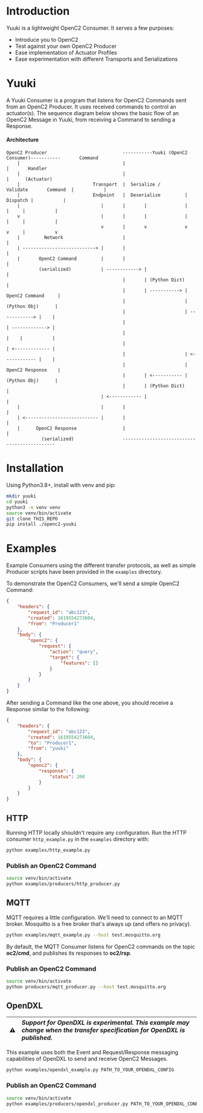 # Introduction

Yuuki is a lightweight OpenC2 Consumer. It serves a few purposes:

* Introduce you to OpenC2
* Test against your own OpenC2 Producer
* Ease implementation of Actuator Profiles
* Ease experimentation with different Transports and Serializations

# Yuuki

A Yuuki Consumer is a program that listens for OpenC2 Commands sent from an OpenC2 Producer. It uses received commands to control an actuator(s). The sequence diagram below shows the basic flow of an OpenC2 Message in Yuuki, from receiving a Command to sending a Response.


#### Architecture

```
OpenC2 Producer                            -----------Yuuki (OpenC2 Consumer)-----------       Command
    |                                      |                                           |       Handler
    |                                      |                                           |      (Actuator)
    |                           Transport  |  Serialize /      Validate       Command  |           |
    |                           Endpoint   |  Deserialize         |           Dispatch |           |
    |                              |       |       |              |              |     |           |
    v                              |       |       |              |              |     |           |
                                   v       |       v              v              v     |           v
    |         Network                      |                                           |
    | ---------------------------> |       |                                           |
    |       OpenC2 Command         |       |                                           |
            (serialized)           | ------------> |                                   |
                                           |       | (Python Dict)                     |
                                           |       | -----------> | OpenC2 Command     |
                                           |                      |  (Python Obj)      |
                                           |                      | ------------> |    |
                                           |                                      | -------------> |
                                           |                                      |    |           |
                                           |                                      | <------------- |
                                           |                      | <------------ |    |
                                           |                      | OpenC2 Response    |
                                           |       | <----------- |  (Python Obj)      |
                                           |       | (Python Dict)                     |
                                   | <------------ |                                   |
    |                              |       |                                           |
    | <--------------------------- |       |                                           |
    |      OpenC2 Response                 |                                           |
             (serialized)                  ---------------------------------------------
```

# Installation

Using Python3.8+, install with venv and pip:
```sh
mkdir yuuki
cd yuuki
python3 -m venv venv
source venv/bin/activate
git clone THIS_REPO
pip install ./openc2-yuuki
```

# Examples

Example Consumers using the different transfer protocols, as well as simple Producer scripts have been provided in the `examples` directory.

To demonstrate the OpenC2 Consumers, we'll send a simple OpenC2 Command:

```json
{
    "headers": {
        "request_id": "abc123",
        "created": 1619554273604,
        "from": "Producer1"
    },
    "body": {
        "openc2": {
            "request": {
                "action": "query",
                "target": {
                    "features": []
                }
            }
        }
    }
}
```

After sending a Command like the one above, you should receive a Response similar to the following:

```json
{
    "headers": {
        "request_id": "abc123",
        "created": 1619554273604,
        "to": "Producer1",
        "from": "yuuki"
    },
    "body": {
        "openc2": {
            "response": {
                "status": 200
            }
        }
    }
}
```

## HTTP

Running HTTP locally shouldn't require any configuration. Run the HTTP consumer `http_example.py` in the `examples` directory with:

```sh
python examples/http_example.py
```

### Publish an OpenC2 Command

```sh
source venv/bin/activate
python examples/producers/http_producer.py
```

## MQTT
MQTT requires a little configuration. We'll need to connect to an MQTT broker. Mosquitto is a free broker that's always up (and offers no privacy).

```sh
python examples/mqtt_example.py --host test.mosquitto.org
```

By default, the MQTT Consumer listens for OpenC2 commands on the topic **oc2/cmd**, and publishes its responses to **oc2/rsp**.

### Publish an OpenC2 Command

```sh
source venv/bin/activate
python producers/mqtt_producer.py --host test.mosquitto.org
```

## OpenDXL

| :warning:        | *Support for OpenDXL is experimental. This example may change when the transfer specification for OpenDXL is published.*|
|------------------|:------------------------------------------------------------------------------------------------------------------------|

This example uses both the Event and Request/Response messaging capabilities of OpenDXL to send and receive OpenC2 Messages.

```sh
python examples/opendxl_example.py PATH_TO_YOUR_OPENDXL_CONFIG
```

### Publish an OpenC2 Command

```sh
source venv/bin/activate
python examples/producers/opendxl_producer.py PATH_TO_YOUR_OPENDXL_CONFIG
```
